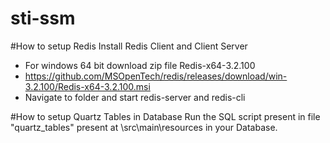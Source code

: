 # sti-ssm

#How to setup Redis
Install Redis Client and Client Server 
- For windows 64 bit download zip file Redis-x64-3.2.100 
- https://github.com/MSOpenTech/redis/releases/download/win-3.2.100/Redis-x64-3.2.100.msi
- Navigate to folder and start redis-server and redis-cli

#How to setup Quartz Tables in Database
Run the SQL script present in file "quartz_tables" present at \src\main\resources in your Database.